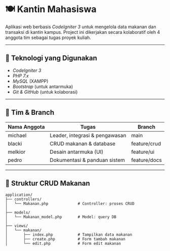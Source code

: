 # 🍽 Kantin Mahasiswa

Aplikasi web berbasis *CodeIgniter 3* untuk mengelola data makanan dan transaksi di kantin kampus. Project ini dikerjakan secara kolaboratif oleh 4 anggota tim sebagai tugas proyek kuliah.

---

## 🚀 Teknologi yang Digunakan

- *CodeIgniter 3*
- *PHP 7.x*
- *MySQL* (XAMPP)
- *Bootstrap* (untuk antarmuka)
- *Git & GitHub* (untuk kolaborasi)

---

## 👥 Tim & Branch

| Nama Anggota | Tugas                            | Branch              |
|--------------|----------------------------------|---------------------|
| michael      | Leader, integrasi & pengawasan   | main              |
| blacki       | CRUD makanan & database          | feature/crud      |
| melkior      | Desain antarmuka (UI)            | feature/ui        |
| pedro        | Dokumentasi & panduan sistem     | feature/docs      |

---

## 📁 Struktur CRUD Makanan

```plaintext
application/
├── controllers/
│   └── Makanan.php             # Controller: proses CRUD
│
├── models/
│   └── Makanan_model.php       # Model: query DB
│
├── views/
│   └── makanan/
│       ├── index.php           # Tampilkan data makanan
│       ├── create.php          # Form tambah makanan
│       └── edit.php            # Form edit makanan
